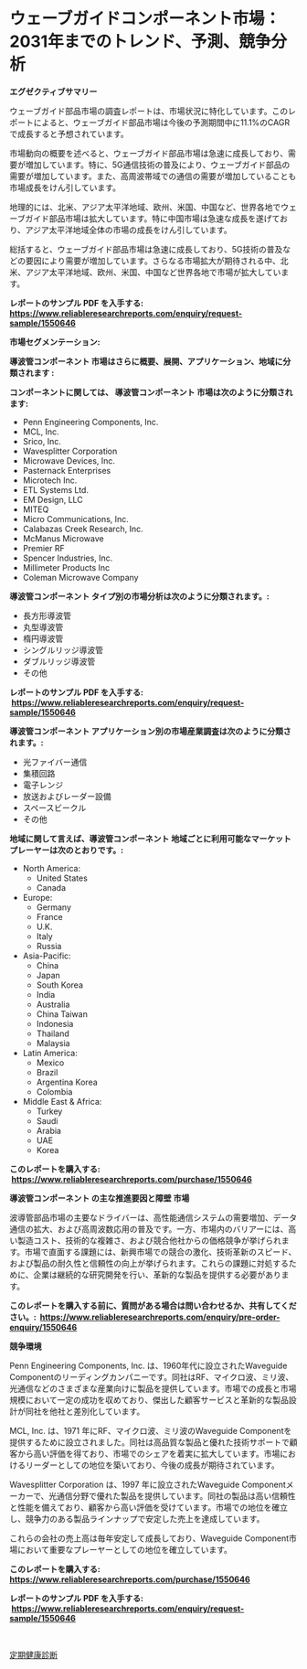 <p><h1>ウェーブガイドコンポーネント市場：2031年までのトレンド、予測、競争分析</h1></p><p><strong>エグゼクティブサマリー</strong></p>
<p><p>ウェーブガイド部品市場の調査レポートは、市場状況に特化しています。このレポートによると、ウェーブガイド部品市場は今後の予測期間中に11.1%のCAGRで成長すると予想されています。</p><p>市場動向の概要を述べると、ウェーブガイド部品市場は急速に成長しており、需要が増加しています。特に、5G通信技術の普及により、ウェーブガイド部品の需要が増加しています。また、高周波帯域での通信の需要が増加していることも市場成長をけん引しています。</p><p>地理的には、北米、アジア太平洋地域、欧州、米国、中国など、世界各地でウェーブガイド部品市場は拡大しています。特に中国市場は急速な成長を遂げており、アジア太平洋地域全体の市場の成長をけん引しています。</p><p>総括すると、ウェーブガイド部品市場は急速に成長しており、5G技術の普及などの要因により需要が増加しています。さらなる市場拡大が期待される中、北米、アジア太平洋地域、欧州、米国、中国など世界各地で市場が拡大しています。</p></p>
<p><strong>レポートのサンプル PDF を入手する: <a href="https://www.reliableresearchreports.com/enquiry/request-sample/1550646">https://www.reliableresearchreports.com/enquiry/request-sample/1550646</a></strong></p>
<p><strong>市場セグメンテーション:</strong></p>
<p><strong> 導波管コンポーネント 市場はさらに概要、展開、アプリケーション、地域に分類されます :</strong></p>
<p><strong>コンポーネントに関しては、 導波管コンポーネント 市場は次のように分類されます: &nbsp;</strong></p>
<p><ul><li>Penn Engineering Components, Inc.</li><li>MCL, Inc.</li><li>Srico, Inc.</li><li>Wavesplitter Corporation</li><li>Microwave Devices, Inc.</li><li>Pasternack Enterprises</li><li>Microtech Inc.</li><li>ETL Systems Ltd.</li><li>EM Design, LLC</li><li>MITEQ</li><li>Micro Communications, Inc.</li><li>Calabazas Creek Research, Inc.</li><li>McManus Microwave</li><li>Premier RF</li><li>Spencer Industries, Inc.</li><li>Millimeter Products Inc</li><li>Coleman Microwave Company</li></ul></p>
<p><strong> 導波管コンポーネント タイプ別の市場分析は次のように分類されます。:</strong></p>
<p><ul><li>長方形導波管</li><li>丸型導波管</li><li>楕円導波管</li><li>シングルリッジ導波管</li><li>ダブルリッジ導波管</li><li>その他</li></ul></p>
<p><strong>レポートのサンプル PDF を入手する: &nbsp;<a href="https://www.reliableresearchreports.com/enquiry/request-sample/1550646">https://www.reliableresearchreports.com/enquiry/request-sample/1550646</a></strong></p>
<p><strong> 導波管コンポーネント アプリケーション別の市場産業調査は次のように分類されます。:</strong></p>
<p><ul><li>光ファイバー通信</li><li>集積回路</li><li>電子レンジ</li><li>放送およびレーダー設備</li><li>スペースビークル</li><li>その他</li></ul></p>
<p><strong>地域に関して言えば、導波管コンポーネント 地域ごとに利用可能なマーケットプレーヤーは次のとおりです。:</strong></p>
<p><ul>
    <li>
        North America:
        <ul>
            <li>United States</li>
            <li>Canada</li>
        </ul>
    </li>
    <li>
        Europe:
        <ul>
            <li>Germany</li>
            <li>France</li>
            <li>U.K.</li>
            <li>Italy</li>
            <li>Russia</li>
        </ul>
    </li>
    <li>
        Asia-Pacific:
        <ul>
            <li>China</li>
            <li>Japan</li>
            <li>South Korea</li>
            <li>India</li>
            <li>Australia</li>
            <li>China Taiwan</li>
            <li>Indonesia</li>
            <li>Thailand</li>
            <li>Malaysia</li>
        </ul>
    </li>
    <li>
        Latin America:
        <ul>
            <li>Mexico</li>
            <li>Brazil</li>
            <li>Argentina Korea</li>
            <li>Colombia</li>
        </ul>
    </li>
    <li>
        Middle East & Africa:
        <ul>
            <li>Turkey</li>
            <li>Saudi</li>
            <li>Arabia</li>
            <li>UAE</li>
            <li>Korea</li>
        </ul>
    </li>
    </ul></p>
<p><strong>このレポートを購入する: &nbsp;<a href="https://www.reliableresearchreports.com/purchase/1550646">https://www.reliableresearchreports.com/purchase/1550646</a></strong></p>
<p><strong>導波管コンポーネント の主な推進要因と障壁 市場</strong></p>
<p><p>波導管部品市場の主要なドライバーは、高性能通信システムの需要増加、データ通信の拡大、および高周波数応用の普及です。一方、市場内のバリアーには、高い製造コスト、技術的な複雑さ、および競合他社からの価格競争が挙げられます。市場で直面する課題には、新興市場での競合の激化、技術革新のスピード、および製品の耐久性と信頼性の向上が挙げられます。これらの課題に対処するために、企業は継続的な研究開発を行い、革新的な製品を提供する必要があります。</p></p>
<p><strong>このレポートを購入する前に、質問がある場合は問い合わせるか、共有してください。:&nbsp; <a href="https://www.reliableresearchreports.com/enquiry/pre-order-enquiry/1550646">https://www.reliableresearchreports.com/enquiry/pre-order-enquiry/1550646</a></strong></p>
<p><strong>競争環境</strong></p>
<p><p>Penn Engineering Components, Inc. は、1960年代に設立されたWaveguide Componentのリーディングカンパニーです。同社はRF、マイクロ波、ミリ波、光通信などのさまざまな産業向けに製品を提供しています。市場での成長と市場規模において一定の成功を収めており、傑出した顧客サービスと革新的な製品設計が同社を他社と差別化しています。</p><p>MCL, Inc. は、1971 年にRF、マイクロ波、ミリ波のWaveguide Componentを提供するために設立されました。同社は高品質な製品と優れた技術サポートで顧客から高い評価を得ており、市場でのシェアを着実に拡大しています。市場におけるリーダーとしての地位を築いており、今後の成長が期待されています。</p><p>Wavesplitter Corporation は、1997 年に設立されたWaveguide Componentメーカーで、光通信分野で優れた製品を提供しています。同社の製品は高い信頼性と性能を備えており、顧客から高い評価を受けています。市場での地位を確立し、競争力のある製品ラインナップで安定した売上を達成しています。</p><p>これらの会社の売上高は毎年安定して成長しており、Waveguide Component市場において重要なプレーヤーとしての地位を確立しています。</p></p>
<p><strong>このレポートを購入する: &nbsp; <a href="https://www.reliableresearchreports.com/purchase/1550646">https://www.reliableresearchreports.com/purchase/1550646</a></strong></p>
<p><strong>レポートのサンプル PDF を入手する: &nbsp;<a href="https://www.reliableresearchreports.com/enquiry/request-sample/1550646">https://www.reliableresearchreports.com/enquiry/request-sample/1550646</a></strong><strong></strong></p>
<p>&nbsp;</p>
<p><p><a href="https://github.com/mohamedbakry57/Market-Research-Report-List-3/blob/main/22101546725.md">定期健康診断</a></p></p>